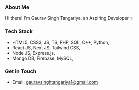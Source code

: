 ### About Me
Hi there! I'm Gaurav Singh Tangariya, an Aspiring Developer ✨

### Tech Stack
* HTML5, CSS3, JS, TS, PHP, SQL, C++, Python,
* React JS, Next JS, Tailwind CSS,
* Node JS, Express.js,
* Mongo DB, Firebase, MySQL,

### Get in Touch
- Email: [gauravsinghtangariya1@gmail.com](mailto:gauravsinghtangariya1@gmail.com)

